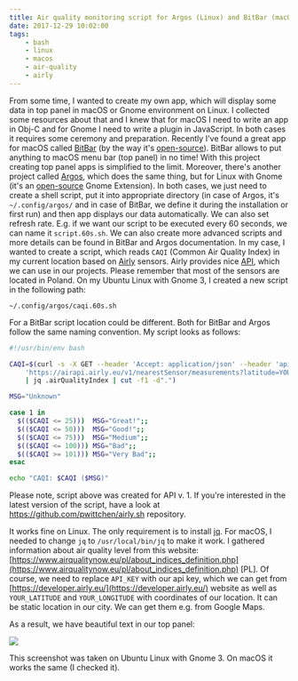 ```yaml
---
title: Air quality monitoring script for Argos (Linux) and BitBar (macOS)
date: 2017-12-29 10:02:00
tags:
	- bash
	- linux
	- macos
	- air-quality
	- airly
---
```


From some time, I wanted to create my own app, which will display some data in top panel in macOS or Gnome environment on Linux. I collected some resources about that and I knew that for macOS I need to write an app in Obj-C and for Gnome I need to write a plugin in JavaScript. In both cases it requires some ceremony and preparation. Recently I've found a great app for macOS called [BitBar](https://getbitbar.com/) (by the way it's [open-source](https://github.com/matryer/bitbar)). BitBar allows to put anything to macOS menu bar (top panel) in no time! With this project creating top panel apps is simplified to the limit. Moreover, there's another project called [Argos](https://extensions.gnome.org/extension/1176/argos/), which does the same thing, but for Linux with Gnome (it's an [open-source](https://github.com/p-e-w/argos) Gnome Extension). In both cases, we just need to create a shell script, put it into appropriate directory (in case of Argos, it's `~/.config/argos/` and in case of BitBar, we define it during the installation or first run) and then app displays our data automatically. We can also set refresh rate. E.g. if we want our script to be executed every 60 seconds, we can name it `script.60s.sh`. We can also create more advanced scripts and more details can be found in BitBar and Argos documentation. In my case, I wanted to create a script, which reads `CAQI` (Common Air Quality Index) in my current location based on [Airly](http://airly.eu/) sensors. Airly provides nice [API](https://airly.eu/en/api/), which we can use in our projects. Please remember that most of the sensors are located in Poland. On my Ubuntu Linux with Gnome 3, I created a new script in the following path:

```
~/.config/argos/caqi.60s.sh
```

For a BitBar script location could be different. Both for BitBar and Argos follow the same naming convention. My script looks as follows:

```bash
#!/usr/bin/env bash

CAQI=$(curl -s -X GET --header 'Accept: application/json' --header 'apikey: YOUR_API_KEY' \
    'https://airapi.airly.eu/v1/nearestSensor/measurements?latitude=YOUR_LATITUDE&longitude=YOUR_LONGITUDE&maxDistance=1000' \
    | jq .airQualityIndex | cut -f1 -d".")

MSG="Unknown"

case 1 in
  $(($CAQI <= 25)))  MSG="Great!";;
  $(($CAQI <= 50)))  MSG="Good!";;
  $(($CAQI <= 75)))  MSG="Medium";;
  $(($CAQI <= 100))) MSG="Bad";;
  $(($CAQI >= 101))) MSG="Very Bad";;
esac

echo "CAQI: $CAQI ($MSG)"
```

Please note, script above was created for API v. 1. If you're interested in the latest version of the script, have a look at https://github.com/pwittchen/airly.sh repository.

It works fine on Linux. The only requirement is to install [jq](https://stedolan.github.io/jq/). For macOS, I needed to change `jq` to `/usr/local/bin/jq` to make it work. I gathered information about air quality level from this website: [https://www.airqualitynow.eu/pl/about_indices_definition.php](https://www.airqualitynow.eu/pl/about_indices_definition.php) [PL]. Of course, we need to replace `API_KEY` with our api key, which we can get from [https://developer.airly.eu/](https://developer.airly.eu/) website as well as `YOUR_LATITUDE` and `YOUR_LONGITUDE` with coordinates of our location. It can be static location in our city. We can get them e.g. from Google Maps. 

As a result, we have beautiful text in our top panel: 

![](/images/posts/2017/air-quality-monitoring-script-for-argos-linux-and-bitbar-macos/caqish.png)

This screenshot was taken on Ubuntu Linux with Gnome 3. On macOS it works the same (I checked it).
